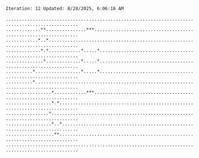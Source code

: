 `Iteration: 12 Updated: 8/28/2025, 6:06:18 AM`
<!-- GOL_START -->
`.................................................................................................`</br>
`.............**...............***................................................................`</br>
`............*..*.................................................................................`</br>
`.............*.*............*.....*..............................................................`</br>
`..............*.............*.....*..............................................................`</br>
`..........*.................*.....*..............................................................`</br>
`..........*......................................................................................`</br>
`.................*............***................................................................`</br>
`.................*.*.............................................................................`</br>
`................*................................................................................`</br>
`.................*..*............................................................................`</br>
`..................**.............................................................................`</br>
`.................................................................................................`</br>
<!-- GOL_END -->
